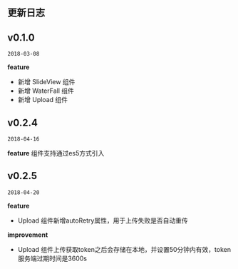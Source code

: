 ## 更新日志

## v0.1.0
`2018-03-08`

**feature**

- 新增 SlideView 组件
- 新增 WaterFall 组件
- 新增 Upload 组件

## v0.2.4
`2018-04-16`

**feature**
组件支持通过es5方式引入

## v0.2.5
`2018-04-20`

**feature**

- Upload 组件新增autoRetry属性，用于上传失败是否自动重传

**improvement**

- Upload 组件上传获取token之后会存储在本地，并设置50分钟内有效，token服务端过期时间是3600s